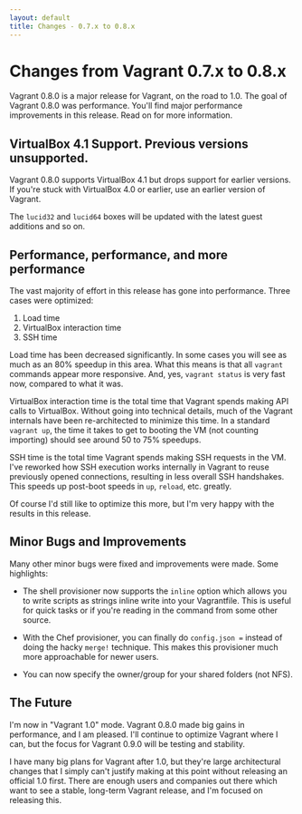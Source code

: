 ```yaml
---
layout: default
title: Changes - 0.7.x to 0.8.x
---
```

# Changes from Vagrant 0.7.x to 0.8.x

Vagrant 0.8.0 is a major release for Vagrant, on the road to 1.0.
The goal of Vagrant 0.8.0 was performance. You'll find major performance
improvements in this release. Read on for more information.

## VirtualBox 4.1 Support. Previous versions unsupported.

Vagrant 0.8.0 supports VirtualBox 4.1 but drops support for earlier
versions. If you're stuck with VirtualBox 4.0 or earlier, use an earlier
version of Vagrant.

The `lucid32` and `lucid64` boxes will be updated with the latest
guest additions and so on.

## Performance, performance, and more performance

The vast majority of effort in this release has gone into performance. Three
cases were optimized:

1. Load time
2. VirtualBox interaction time
3. SSH time

Load time has been decreased significantly. In some cases you will see
as much as an 80% speedup in this area. What this means is that all
`vagrant` commands appear more responsive. And, yes, `vagrant status`
is very fast now, compared to what it was.

VirtualBox interaction time is the total time that Vagrant spends making
API calls to VirtualBox. Without going into technical details, much of
the Vagrant internals have been re-architected to minimize this time. In
a standard `vagrant up`, the time it takes to get to booting the VM (not
counting importing) should see around 50 to 75% speedups.

SSH time is the total time Vagrant spends making SSH requests in the VM.
I've reworked how SSH execution works internally in Vagrant to reuse
previously opened connections, resulting in less overall SSH handshakes.
This speeds up post-boot speeds in `up`, `reload`, etc. greatly.

Of course I'd still like to optimize this more, but I'm very happy with
the results in this release.

## Minor Bugs and Improvements

Many other minor bugs were fixed and improvements were made. Some highlights:

* The shell provisioner now supports the `inline` option which allows
  you to write scripts as strings inline write into your Vagrantfile.
  This is useful for quick tasks or if you're reading in the command
  from some other source.

* With the Chef provisioner, you can finally do `config.json =` instead
  of doing the hacky `merge!` technique. This makes this provisioner
  much more approachable for newer users.

* You can now specify the owner/group for your shared folders (not NFS).

## The Future

I'm now in "Vagrant 1.0" mode. Vagrant 0.8.0 made big gains
in performance, and I am pleased. I'll continue to optimize Vagrant where I
can, but the focus for Vagrant 0.9.0 will be testing and stability.

I have many big plans for Vagrant after 1.0, but they're large architectural
changes that I simply can't justify making at this point without releasing an
official 1.0 first. There are enough users and companies out there which want
to see a stable, long-term Vagrant release, and I'm focused on releasing this.
